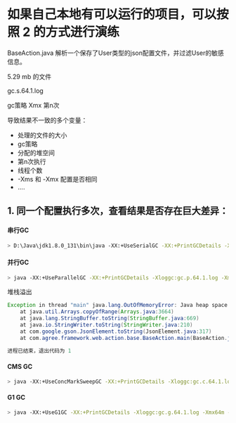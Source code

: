 # 如果自己本地有可以运行的项目，可以按照 2 的方式进行演练



BaseAction.java 解析一个保存了User类型的json配置文件，并过滤User的敏感信息。



5.29 mb 的文件

gc.s.64.1.log

gc策略  Xmx  第n次 



导致结果不一致的多个变量：

- 处理的文件的大小
- gc策略
- 分配的堆空间
- 第n次执行
- 线程个数
- -Xms 和 -Xmx 配置是否相同
- ....



## 1. 同一个配置执行多次，查看结果是否存在巨大差异：

#### 串行GC

```sh
> D:\Java\jdk1.8.0_131\bin\java -XX:+UseSerialGC -XX:+PrintGCDetails -Xloggc:gc.s.64.1.log -Xmx64m -Xms64m com.agree.framework.web.action.base.BaseAction
```



#### 并行GC

```sh
> java -XX:+UseParallelGC -XX:+PrintGCDetails -Xloggc:gc.p.64.1.log -Xmx64m -Xms64m org.kayla.jvm.GCLogAnalysis
```



堆栈溢出

```java
Exception in thread "main" java.lang.OutOfMemoryError: Java heap space
	at java.util.Arrays.copyOfRange(Arrays.java:3664)
	at java.lang.StringBuffer.toString(StringBuffer.java:669)
	at java.io.StringWriter.toString(StringWriter.java:210)
	at com.google.gson.JsonElement.toString(JsonElement.java:317)
	at com.agree.framework.web.action.base.BaseAction.main(BaseAction.java:311)

进程已结束，退出代码为 1
```




#### CMS  GC

```sh
> java -XX:+UseConcMarkSweepGC -XX:+PrintGCDetails -Xloggc:gc.c.64.1.log -Xmx64m -Xms64m org.kayla.jvm.GCLogAnalysis
```





#### G1 GC

```sh
> java -XX:+UseG1GC -XX:+PrintGCDetails -Xloggc:gc.g.64.1.log -Xmx64m -Xms64m org.kayla.jvm.GCLogAnalysis
```




